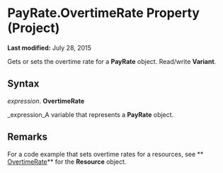 
# PayRate.OvertimeRate Property (Project)

 **Last modified:** July 28, 2015

Gets or sets the overtime rate for a  **PayRate** object. Read/write **Variant**.

## Syntax

 _expression_. **OvertimeRate**

 _expression_A variable that represents a  **PayRate** object.


## Remarks

For a code example that sets overtime rates for a resources, see  ** [OvertimeRate](889226c3-8493-3d61-d31d-56cccab8c07c.md)** for the **Resource** object.

